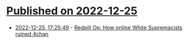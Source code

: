 # [Published on 2022-12-25](index.md)

* [2022-12-25, 17:25:49](https://news.ycombinator.com/item?id=34129030) - [Redpill Op: How online White Supremacists ruined 4chan](https://dakotavadams.substack.com/p/redpill-op)
